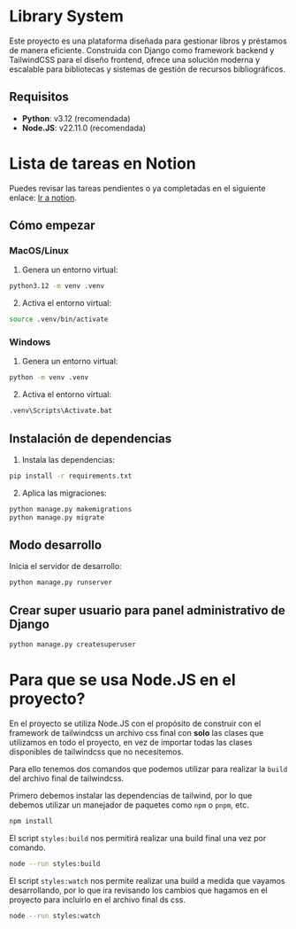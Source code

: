 # Library System

Este proyecto es una plataforma diseñada para gestionar libros y préstamos de manera eficiente. Construida con Django como framework backend y TailwindCSS para el diseño frontend, ofrece una solución moderna y escalable para bibliotecas y sistemas de gestión de recursos bibliográficos.

## Requisitos

- **Python**: v3.12 (recomendada)
- **Node.JS**: v22.11.0 (recomendada)

# Lista de tareas en Notion

Puedes revisar las tareas pendientes o ya completadas en el siguiente enlace: [Ir a notion](https://www.notion.so/1f1e90013c10800996d5d77ebbd19be7?v=1f1e90013c10813bb25d000c41febc53&pvs=4).

## Cómo empezar

### MacOS/Linux

1. Genera un entorno virtual:

```bash
python3.12 -m venv .venv
```

2. Activa el entorno virtual:

```bash
source .venv/bin/activate
```

### Windows

1. Genera un entorno virtual:

```bash
python -m venv .venv
```

2. Activa el entorno virtual:

```bash
.venv\Scripts\Activate.bat
```

## Instalación de dependencias

1. Instala las dependencias:

```bash
pip install -r requirements.txt
```

2. Aplica las migraciones:

```bash
python manage.py makemigrations
python manage.py migrate
```

## Modo desarrollo

Inicia el servidor de desarrollo:

```bash
python manage.py runserver
```

## Crear super usuario para panel administrativo de Django

```bash
python manage.py createsuperuser
```

# Para que se usa Node.JS en el proyecto?

En el proyecto se utiliza Node.JS con el propósito de construir con el framework de tailwindcss un archivo css final con **solo** las clases que utilizamos en todo el proyecto, en vez de importar todas las clases disponibles de tailwindcss que no necesitemos.

Para ello tenemos dos comandos que podemos utilizar para realizar la `build` del archivo final de tailwindcss.

Primero debemos instalar las dependencias de tailwind, por lo que debemos utilizar un manejador de paquetes como `npm` o `pnpm`, etc.

```bash
npm install
```

El script `styles:build` nos permitirá realizar una build final una vez por comando.

```bash
node --run styles:build
```

El script `styles:watch` nos permite realizar una build a medida que vayamos desarrollando, por lo que ira revisando los cambios que hagamos en el proyecto para incluirlo en el archivo final ds css.

```bash
node --run styles:watch
```
